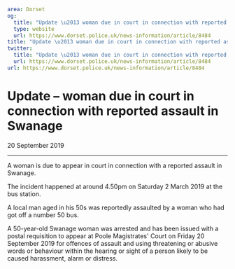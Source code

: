 ```yaml
area: Dorset
og:
  title: "Update \u2013 woman due in court in connection with reported assault in Swanage"
  type: website
  url: https://www.dorset.police.uk/news-information/article/8484
title: "Update \u2013 woman due in court in connection with reported assault in Swanage |"
twitter:
  title: "Update \u2013 woman due in court in connection with reported assault in Swanage"
  url: https://www.dorset.police.uk/news-information/article/8484
url: https://www.dorset.police.uk/news-information/article/8484
```

# Update – woman due in court in connection with reported assault in Swanage

20 September 2019

* * *

A woman is due to appear in court in connection with a reported assault in Swanage.

The incident happened at around 4.50pm on Saturday 2 March 2019 at the bus station.

A local man aged in his 50s was reportedly assaulted by a woman who had got off a number 50 bus.

A 50-year-old Swanage woman was arrested and has been issued with a postal requisition to appear at Poole Magistrates' Court on Friday 20 September 2019 for offences of assault and using threatening or abusive words or behaviour within the hearing or sight of a person likely to be caused harassment, alarm or distress.
